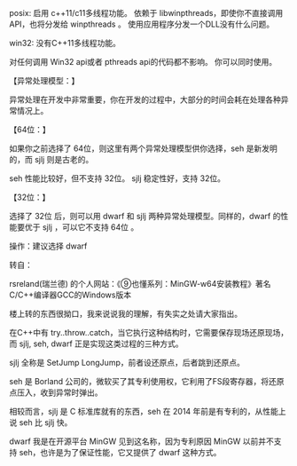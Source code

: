 posix: 启用 c++11/c11多线程功能。 依赖于 libwinpthreads，即使你不直接调用 API，也将分发给 winpthreads 。 使用应用程序分发一个DLL没有什么问题。

win32: 没有C++11多线程功能。

对任何调用 Win32 api或者 pthreads api的代码都不影响。 你可以同时使用。





【异常处理模型：】

异常处理在开发中非常重要，你在开发的过程中，大部分的时间会耗在处理各种异常情况上。

【64位：】

如果你之前选择了 64位，则这里有两个异常处理模型供你选择，seh 是新发明的，而 sjlj 则是古老的。

seh 性能比较好，但不支持 32位。 sjlj 稳定性好，支持 32位。

【32位：】

选择了 32位 后，则可以用 dwarf 和 sjlj 两种异常处理模型。同样的，dwarf 的性能要优于 sjlj ，可以它不支持 64位 。

操作：建议选择 dwarf





转自：

rsreland(瑞兰德) 的个人网站：《⑨也懂系列：MinGW-w64安装教程》著名C/C++编译器GCC的Windows版本





楼上转的东西很拗口，我来说说我的理解，有失实之处请大家指出。

在C++中有 try..throw..catch，当它执行这种结构时，它需要保存现场还原现场，而 sjlj, seh, dwarf 正是实现这类过程的三种方式。

sjlj 全称是 SetJump LongJump，前者设还原点，后者跳到还原点。

seh 是 Borland 公司的，微软买了其专利使用权，它利用了FS段寄存器，将还原点压入，收到异常时弹出。

相较而言，sjlj 是 C 标准库就有的东西，seh 在 2014 年前是有专利的，从性能上说 seh 比 sjlj 快。

dwarf 我是在开源平台 MinGW 见到这名称，因为专利原因 MinGW 以前并不支持 seh，也许是为了保证性能，它又提供了 dwarf 这种方式。